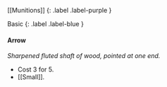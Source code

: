 [[Munitions]]
{: .label .label-purple }

Basic
{: .label .label-blue }

#### Arrow
*Sharpened fluted shaft of wood, pointed at one end.*
- Cost 3 for 5.
- [[Small]].

